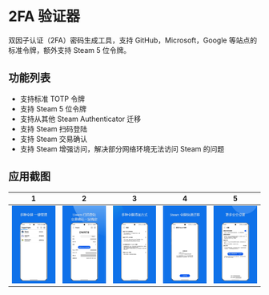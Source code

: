 # 2FA 验证器

双因子认证（2FA）密码生成工具，支持 GitHub，Microsoft，Google 等站点的标准令牌，额外支持 Steam 5 位令牌。

## 功能列表
- 支持标准 TOTP 令牌
- 支持 Steam 5 位令牌
- 支持从其他 Steam Authenticator 迁移
- 支持 Steam 扫码登陆
- 支持 Steam 交易确认
- 支持 Steam 增强访问，解决部分网络环境无法访问 Steam 的问题

## 应用截图
|1|2|3|4|5|
|:-------------------------:|:-------------------------:|:-------------------------:|:-------------------------:|:-------------------------:|
| ![s1](/images/screen-1.jpeg "Screen-1")  |  ![s2](/images/screen-2.jpeg "Screen-2") | ![s3](/images/screen-3.jpeg "Screen-3") | ![s4](/images/screen-4.jpeg "Screen-4") | ![s5](/images/screen-5.jpeg "Screen-5") |